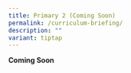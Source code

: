 ```yaml
---
title: Primary 2 (Coming Soon)
permalink: /curriculum-briefing/
description: ""
variant: tiptap
---
```

<p></p><p><strong>Coming Soon</strong></p>